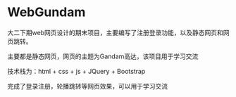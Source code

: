 # WebGundam
大二下期web网页设计的期末项目，主要编写了注册登录功能，以及静态网页和网页跳转。

主要都是静态网页，网页的主题为Gandam高达，该项目用于学习交流

技术栈为：html + css + js + JQuery + Bootstrap

完成了登录注册，轮播跳转等网页效果，可以用于学习交流
